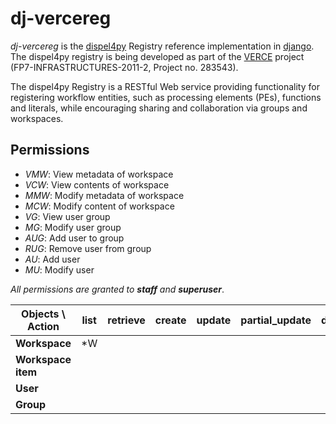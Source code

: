 dj-vercereg
===========

*dj-vercereg* is the [dispel4py](https://github.com/akrause2014/dispel4py) Registry reference implementation in [django](https://www.djangoproject.com). The dispel4py registry is being developed as part of the [VERCE](http://verce.eu) project (FP7-INFRASTRUCTURES-2011-2, Project no. 283543).

The dispel4py Registry is a RESTful Web service providing functionality for registering workflow entities, such as processing elements (PEs), functions and literals, while encouraging sharing and collaboration via groups and workspaces.

Permissions
-----------
* _VMW_: View metadata of workspace
* _VCW_: View contents of workspace
* _MMW_: Modify metadata of workspace
* _MCW_: Modify content of workspace
* _VG_: View user group
* _MG_: Modify user group
* _AUG_: Add user to group
* _RUG_: Remove user from group
* _AU_: Add user
* _MU_: Modify user

_All permissions are granted to **staff** and **superuser**_.

| Objects \ Action  | list  | retrieve | create | update | partial_update | destroy |
|-------------------|-------|----------|--------|--------|----------------|---------|
| **Workspace**     | *W    |          |        |        |                |         |
| **Workspace item**|       |          |        |
| **User**          |
| **Group**         |
